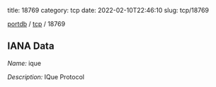 title: 18769
category: tcp
date: 2022-02-10T22:46:10
slug: tcp/18769

[portdb](/) / [tcp](/category/tcp.html) / 18769


## IANA Data

_Name:_ ique

_Description:_ IQue Protocol

